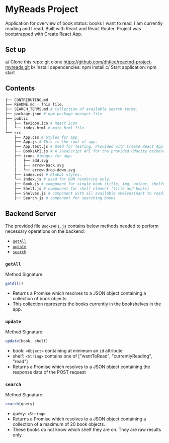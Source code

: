 # MyReads Project

Application for overview of book status: books I want to read, I am currently reading and I read.
Built with React and React Router. Project was bootstrapped with Create React App.


## Set up
a/ Clone this repo: git clone https://github.com/dhtlee/reactnd-project-myreads.git
b/ Install dependencies: npm install
c/ Start application: npm start

## Contents
```bash
├── CONTRIBUTING.md
├── README.md - This file.
├── SEARCH_TERMS.md # Collection of available search terms.
├── package.json # npm package manager file
├── public
│   ├── favicon.ico # React Icon
│   └── index.html # main html file
└── src
    ├── App.css # Styles for app. 
    ├── App.js # This is the root of app.
    ├── App.test.js # Used for testing. Provided with Create React App. 
    ├── BooksAPI.js # A JavaScript API for the provided Udacity backend. Contains methods below.
    ├── icons #images for app.
    │   ├── add.svg
    │   ├── arrow-back.svg
    │   └── arrow-drop-down.svg
    ├── index.css # Global styles. 
    └── index.js # used for DOM rendering only.
    ├── Book.js # component for single book (title, img, author, shelfChanger)
    ├── Shelf.js # component for shelf element (title and books)
    ├── Shelves.js # component with all available shelves(Want to read, Read, Currently reading
    ├── Search.js # component for searching books 
```

## Backend Server

The provided file [`BooksAPI.js`](src/BooksAPI.js) contains below methods needed to perform necessary operations on the backend:

* [`getAll`](#getall)
* [`update`](#update)
* [`search`](#search)

### `getAll`

Method Signature:

```js
getAll()
```

* Returns a Promise which resolves to a JSON object containing a collection of book objects.
* This collection represents the books currently in the bookshelves in the app.

### `update`

Method Signature:

```js
update(book, shelf)
```

* book: `<Object>` containing at minimum an `id` attribute
* shelf: `<String>` contains one of ["wantToRead", "currentlyReading", "read"]  
* Returns a Promise which resolves to a JSON object containing the response data of the POST request

### `search`

Method Signature:

```js
search(query)
```

* query: `<String>`
* Returns a Promise which resolves to a JSON object containing a collection of a maximum of 20 book objects.
* These books do not know which shelf they are on. They are raw results only. 


